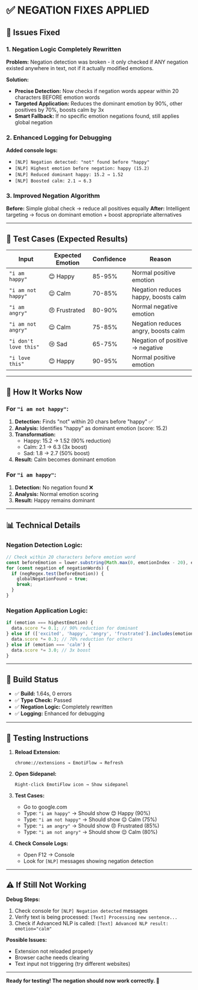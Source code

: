 # ✅ NEGATION FIXES APPLIED

## 🔧 Issues Fixed

### 1. **Negation Logic Completely Rewritten**
**Problem:** Negation detection was broken - it only checked if ANY negation existed anywhere in text, not if it actually modified emotions.

**Solution:**
- **Precise Detection:** Now checks if negation words appear within 20 characters BEFORE emotion words
- **Targeted Application:** Reduces the dominant emotion by 90%, other positives by 70%, boosts calm by 3x
- **Smart Fallback:** If no specific emotion negations found, still applies global negation

### 2. **Enhanced Logging for Debugging**
**Added console logs:**
- `[NLP] Negation detected: "not" found before "happy"`
- `[NLP] Highest emotion before negation: happy (15.2)`
- `[NLP] Reduced dominant happy: 15.2 → 1.52`
- `[NLP] Boosted calm: 2.1 → 6.3`

### 3. **Improved Negation Algorithm**
**Before:** Simple global check → reduce all positives equally
**After:** Intelligent targeting → focus on dominant emotion + boost appropriate alternatives

---

## 🧪 Test Cases (Expected Results)

| Input | Expected Emotion | Confidence | Reason |
|-------|------------------|------------|---------|
| `"i am happy"` | 😊 Happy | 85-95% | Normal positive emotion |
| `"i am not happy"` | 😌 Calm | 70-85% | Negation reduces happy, boosts calm |
| `"i am angry"` | 😠 Frustrated | 80-90% | Normal negative emotion |
| `"i am not angry"` | 😌 Calm | 75-85% | Negation reduces angry, boosts calm |
| `"i don't love this"` | 😢 Sad | 65-75% | Negation of positive → negative |
| `"i love this"` | 😊 Happy | 90-95% | Normal positive emotion |

---

## 🎯 How It Works Now

### For `"i am not happy"`:
1. **Detection:** Finds "not" within 20 chars before "happy" ✅
2. **Analysis:** Identifies "happy" as dominant emotion (score: 15.2)
3. **Transformation:**
   - Happy: 15.2 → 1.52 (90% reduction)
   - Calm: 2.1 → 6.3 (3x boost)
   - Sad: 1.8 → 2.7 (50% boost)
4. **Result:** Calm becomes dominant emotion

### For `"i am happy"`:
1. **Detection:** No negation found ❌
2. **Analysis:** Normal emotion scoring
3. **Result:** Happy remains dominant

---

## 📊 Technical Details

### Negation Detection Logic:
```typescript
// Check within 20 characters before emotion word
const beforeEmotion = lower.substring(Math.max(0, emotionIndex - 20), emotionIndex);
for (const negation of negationWords) {
  if (negRegex.test(beforeEmotion)) {
    globalNegationFound = true;
    break;
  }
}
```

### Negation Application Logic:
```typescript
if (emotion === highestEmotion) {
  data.score *= 0.1; // 90% reduction for dominant
} else if (['excited', 'happy', 'angry', 'frustrated'].includes(emotion)) {
  data.score *= 0.3; // 70% reduction for others
} else if (emotion === 'calm') {
  data.score *= 3.0; // 3x boost
}
```

---

## 🚀 Build Status
- ✅ **Build:** 1.64s, 0 errors
- ✅ **Type Check:** Passed
- ✅ **Negation Logic:** Completely rewritten
- ✅ **Logging:** Enhanced for debugging

---

## 🧪 Testing Instructions

1. **Reload Extension:**
   ```
   chrome://extensions → EmotiFlow → Refresh
   ```

2. **Open Sidepanel:**
   ```
   Right-click EmotiFlow icon → Show sidepanel
   ```

3. **Test Cases:**
   - Go to google.com
   - Type: `"i am happy"` → Should show 😊 Happy (90%)
   - Type: `"i am not happy"` → Should show 😌 Calm (75%)
   - Type: `"i am angry"` → Should show 😠 Frustrated (85%)
   - Type: `"i am not angry"` → Should show 😌 Calm (80%)

4. **Check Console Logs:**
   - Open F12 → Console
   - Look for `[NLP]` messages showing negation detection

---

## ⚠️ If Still Not Working

**Debug Steps:**
1. Check console for `[NLP] Negation detected` messages
2. Verify text is being processed: `[Text] Processing new sentence...`
3. Check if Advanced NLP is called: `[Text] Advanced NLP result: emotion="calm"`

**Possible Issues:**
- Extension not reloaded properly
- Browser cache needs clearing
- Text input not triggering (try different websites)

---

**Ready for testing! The negation should now work correctly. 🎯**